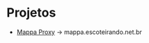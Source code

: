 # Projetos

* [Mappa Proxy](https://github.com/escoteirando/mappa-proxy) -> mappa.escoteirando.net.br